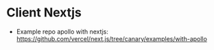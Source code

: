 # Client Nextjs 

- Example repo apollo with nextjs: https://github.com/vercel/next.js/tree/canary/examples/with-apollo